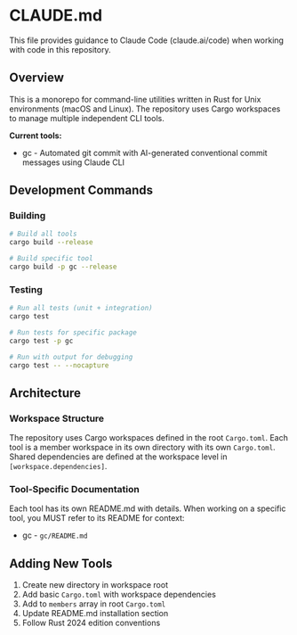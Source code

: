 # CLAUDE.md

This file provides guidance to Claude Code (claude.ai/code) when working with code in this repository.

## Overview

This is a monorepo for command-line utilities written in Rust for Unix environments (macOS and Linux). The repository uses Cargo workspaces to manage multiple independent CLI tools.

**Current tools:**
- gc - Automated git commit with AI-generated conventional commit messages using Claude CLI

## Development Commands

### Building
```bash
# Build all tools
cargo build --release

# Build specific tool
cargo build -p gc --release
```

### Testing
```bash
# Run all tests (unit + integration)
cargo test

# Run tests for specific package
cargo test -p gc

# Run with output for debugging
cargo test -- --nocapture
```

## Architecture

### Workspace Structure

The repository uses Cargo workspaces defined in the root `Cargo.toml`.
Each tool is a member workspace in its own directory with its own `Cargo.toml`.
Shared dependencies are defined at the workspace level in `[workspace.dependencies]`.

### Tool-Specific Documentation

Each tool has its own README.md with details.
When working on a specific tool, you MUST refer to its README for context:

- gc - `gc/README.md`

## Adding New Tools

1. Create new directory in workspace root
2. Add basic `Cargo.toml` with workspace dependencies
3. Add to `members` array in root `Cargo.toml`
4. Update README.md installation section
5. Follow Rust 2024 edition conventions
